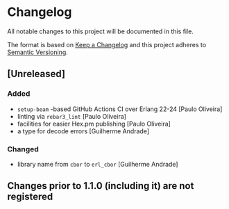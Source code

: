 # Changelog

All notable changes to this project will be documented in this file.

The format is based on [Keep a Changelog](https://keepachangelog.com/en/1.0.0/)
and this project adheres to [Semantic Versioning](https://semver.org/spec/v2.0.0.html).

## [Unreleased]

### Added

- `setup-beam` -based GitHub Actions CI over Erlang 22-24 [Paulo Oliveira]
- linting via `rebar3_lint` [Paulo Oliveira]
- facilities for easier Hex.pm publishing [Paulo Oliveira]
- a type for decode errors [Guilherme Andrade]

### Changed

- library name from `cbor` to `erl_cbor` [Guilherme Andrade]

## Changes prior to 1.1.0 (including it) are not registered
